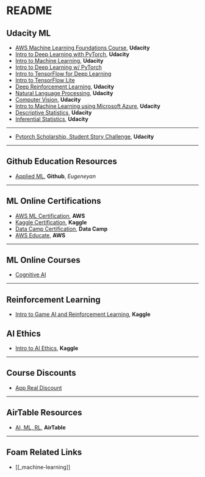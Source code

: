 # README

## Udacity ML

- [AWS Machine Learning Foundations Course](https://classroom.udacity.com/courses/ud090/lessons/ac47b924-72d3-4bf9-971c-bfccfa368b02/concepts/0ea0ed14-f1ab-4119-bc5a-3ab2de6bc418), **Udacity**
- [Intro to Deep Learning with PyTorch](https://classroom.udacity.com/courses/ud188/lessons/b4ca7aaa-b346-43b1-ae7d-20d27b2eab65/concepts/a3b18b18-8496-4775-af48-921ab35bd306), **Udacity**
- [Intro to Machine Learning](https://classroom.udacity.com/courses/ud120/lessons/2410328539/concepts/30096788840923), **Udacity**
- [Intro to Deep Learning w/ PyTorch](https://www.udacity.com/course/deep-learning-pytorch--ud188)
- [Intro to TensorFlow for Deep Learning](https://www.udacity.com/course/intro-to-tensorflow-for-deep-learning--ud187)
- [Intro to TensorFlow Lite](https://www.udacity.com/course/intro-to-tensorflow-lite--ud190)
- [Deep Reinforcement Learning](https://www.udacity.com/course/deep-reinforcement-learning-nanodegree--nd893), **Udacity**
- [Natural Language Processing](https://www.udacity.com/course/natural-language-processing-nanodegree--nd892), **Udacity**
- [Computer Vision](https://www.udacity.com/course/computer-vision-nanodegree--nd891), **Udacity**
- [Intro to Machine Learning using Microsoft Azure](https://www.udacity.com/course/introduction-to-machine-learning-using-microsoft-azure--ud00333), **Udacity**
- [Descriptive Statistics](https://www.udacity.com/course/ud827), **Udacity**
- [Inferential Statistics](https://www.udacity.com/course/ud201), **Udacity**

---

- [Pytorch Scholarship, Student Story Challenge](https://sites.google.com/udacity.com/pytorch-scholarship-facebook/phase-1-archived/community-archived/top-5-student-stories/student-story-challenge), **Udacity**

---

## Github Education Resources

- [Applied ML](https://github.com/eugeneyan/applied-ml), **Github**, _Eugeneyan_

---

## ML Online Certifications

- [AWS ML Certification](https://aws.amazon.com/certification/certified-machine-learning-specialty/), **AWS**
- [Kaggle Certification](https://www.kaggle.com/learn), **Kaggle**
- [Data Camp Certification](https://www.datacamp.com/summerchallenge), **Data Camp**
- [AWS Educate](https://www.awseducate.com), **AWS**

---

## ML Online Courses

- [Cognitive AI](https://cognitiveclass.ai/courses)

---

## Reinforcement Learning

- [Intro to Game AI and Reinforcement Learning](https://www.kaggle.com/learn/intro-to-game-ai-and-reinforcement-learning), **Kaggle**

## AI Ethics

- [Intro to AI Ethics](https://www.kaggle.com/learn/intro-to-ai-ethics), **Kaggle**

---

## Course Discounts

- [App Real Discount](https://app.real.discount/)

---

## AirTable Resources

- [AI, ML, RL](https://airtable.com/shry34IwIbBpVThBV/tblOl5GlpuS7fCRIY), **AirTable**

---

## Foam Related Links

- [[_machine-learning]]
